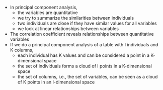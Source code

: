 - In principal component analysis, 
  + the variables are quantitative
  + we try to summarize the similarities between individuals
  + two individuals are close if they have similar values for all variables
  + we look at linear relationships between variables
- The correlation coefficient reveals relationships between quantitative variables
- If we do a principal component analysis of a table with I individuals and K columns,
  + each individual has K values and can be considered a point in a K-dimensional space 
  + the set of individuals forms a cloud of I points in a K-dimensional space
  + the set of columns, i.e., the set of variables, can be seen as a cloud of K points in an I-dimensional space
